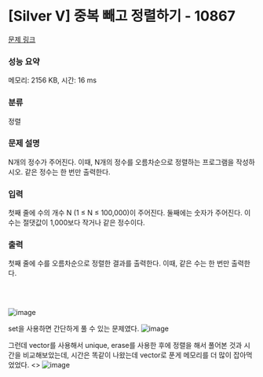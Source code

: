 # [Silver V] 중복 빼고 정렬하기 - 10867 

[문제 링크](https://www.acmicpc.net/problem/10867) 

### 성능 요약

메모리: 2156 KB, 시간: 16 ms

### 분류

정렬

### 문제 설명

<p>N개의 정수가 주어진다. 이때, N개의 정수를 오름차순으로 정렬하는 프로그램을 작성하시오. 같은 정수는 한 번만 출력한다.</p>

### 입력 

 <p>첫째 줄에 수의 개수 N (1 ≤ N ≤ 100,000)이 주어진다. 둘째에는 숫자가 주어진다. 이 수는 절댓값이 1,000보다 작거나 같은 정수이다.</p>

### 출력 

 <p>첫째 줄에 수를 오름차순으로 정렬한 결과를 출력한다. 이때, 같은 수는 한 번만 출력한다.</p>

<br> <br>

![image](https://user-images.githubusercontent.com/75931369/232962208-932d7cae-bf2b-44c8-9343-d49d694a4e43.png)

<hr4> set을 사용하면 간단하게 풀 수 있는 문제였다. </hr4>
![image](https://user-images.githubusercontent.com/75931369/232962291-e0fd0d32-7dec-4607-b822-bfe6929c161f.png)


<hr4> 그런데 vector를 사용해서 unique, erase를 사용한 후에 정렬을 해서 풀어본 것과 시간을 비교해보았는데, 시간은 똑같이 나왔는데 vector로 푼게 메모리를 더 많이 잡아먹었었다. </hr4>
<>
![image](https://user-images.githubusercontent.com/75931369/232962509-0392692e-248c-4866-86c3-3828e519a823.png)
